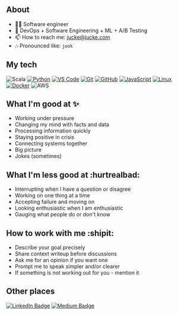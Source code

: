 ## About

- 👩‍💻  Software engineer
- 🌱  DevOps + Software Engineering + ML + A/B Testing
- 📫  How to reach me: jucke@jucke.com
- 🎶  Pronounced like: `jook`

## My tech

![Scala](https://img.shields.io/badge/-Scala-gray?style=flat&logo=scala&logoColor=dc322f)
[![Python](https://img.shields.io/badge/-Python-grey?style=flat&logo=python&logoColor=yellow&link=https://code.visualstudio.com/)](https://python.org/)
[![VS Code](https://img.shields.io/badge/-VS_Code-grey?style=flat&logo=visualstudiocode&logoColor=blue&link=https://code.visualstudio.com/)](https://code.visualstudio.com/)
[![Git](https://img.shields.io/badge/-Git-gray?style=flat&logo=git)](https://git-scm.com/)
[![GitHub](https://img.shields.io/badge/-GitHub-gray?style=flat&logo=github)](https://github.com/)
[![JavaScript](https://img.shields.io/badge/-Javascript-gray?style=flat&logo=javascript)](https://docker.com/)
[![Linux](https://img.shields.io/badge/-Linux-gray?style=flat&logo=linux)](https://kernel.org/)
[![Docker](https://img.shields.io/badge/-Docker-gray?style=flat&logo=docker)](https://docker.com/)
![AWS](https://img.shields.io/badge/-AWS-gray?style=flat&logo=amazonaws&logoColor=ff9900)

## What I'm good at ✨

* Working under pressure
* Changing my mind with facts and data
* Processing information quickly
* Staying positive in crisis
* Connecting systems together
* Big picture
* Jokes (sometimes)

## What I'm less good at :hurtrealbad:

* Interrupting when I have a question or disagree
* Working on one thing at a time
* Accepting failure and moving on
* Looking enthusiastic when I am enthusiastic
* Gauging what people do or don't know

## How to work with me :shipit:

* Describe your goal precisely
* Share context writeup before discussions
* Ask me for an opinion if you want one
* Prompt me to speak simpler and/or clearer
* If something is not working out for you - mention it

## Other places

[![LinkedIn Badge](https://img.shields.io/badge/-LinkedIn-blue?style=flat&logo=Linkedin&logoColor=white&link=https://www.linkedin.com/in/jucke/)](https://www.linkedin.com/in/jucke/)
[![Medium Badge](https://img.shields.io/badge/-Medium-black?style=flat&logo=medium&logoColor=white&link=https://medium.com/@jucke)](https://medium.com/@jucke)
